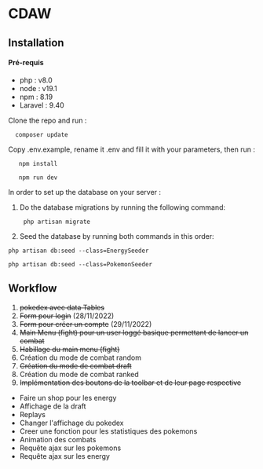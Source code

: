 # CDAW

## Installation

#### Pré-requis

- php : v8.0
- node : v19.1
- npm : 8.19
- Laravel : 9.40

Clone the repo and run :
```
  composer update
```

Copy .env.example, rename it .env and fill it with your parameters, then run :
```
   npm install
```
```
   npm run dev
```
In order to set up the database on your server :

1. Do the database migrations by running the following command:


        php artisan migrate
      
2. Seed the database by running both commands in this order:
  ```
  php artisan db:seed --class=EnergySeeder
  ```
  ```
  php artisan db:seed --class=PokemonSeeder
  ```
## Workflow

1. <del>pokedex avec data Tables</del>
2. <del>Form pour login</del> (28/11/2022)
3. <del>Form pour créer un compte</del> (29/11/2022)
4. <del>Main Menu (fight) pour un user loggé basique permettant de lancer un combat</del>
5. <del>Habillage du main menu (fight)</del>
6. Création du mode de combat random
7. <del>Création du mode de combat draft</del>
8. Création du mode de combat ranked
9. <del>Implémentation des boutons de la toolbar et de leur page respective</del>

- Faire un shop pour les energy
- Affichage de la draft
- Replays
- Changer l'affichage du pokedex
- Creer une fonction pour les statistiques des pokemons
- Animation des combats
- Requête ajax sur les pokemons
- Requête ajax sur les energy

